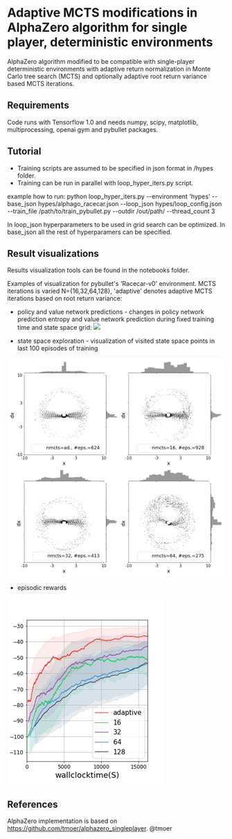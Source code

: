 # Adaptive MCTS modifications in AlphaZero algorithm for single player, deterministic environments
AlphaZero algorithm modified to be compatible with single-player deterministic environments with adaptive return normalization in Monte Carlo tree search (MCTS) and optionally adaptive root return variance based MCTS iterations.

## Requirements
Code runs with Tensorflow 1.0 and needs numpy, scipy, matplotlib, multiprocessing, openai gym and pybullet packages.

## Tutorial
- Training scripts are assumed to be specified in json format in /hypes folder.
- Training can be run in parallel with loop_hyper_iters.py script.

example how to run:
python loop_hyper_iters.py --environment 'hypes' --base_json hypes/alphago_racecar.json --loop_json hypes/loop_config.json --train_file /path/to/train_pybullet.py --outdir /out/path/ --thread_count 3

In loop_json hyperparameters to be used in grid search can be optimized.
In base_json all the rest of hyperparamers can be specified.

## Result visualizations
Results visualization tools can be found in the notebooks folder. 

Examples of visualization for pybullet's 'Racecar-v0' environment. MCTS iterations is varied N={16,32,64,128}, 'adaptive' denotes adaptive MCTS iterations based on root return variance:
- policy and value network predictions - 
    changes in policy network prediction entropy and value network prediction during fixed training time and state space grid:
![](results/policy_value.gif)

- state space exploration - visualization of visited state space points in last 100 episodes of training

![](results/sscoverage_rc.png)

- episodic rewards

![](results/rewards_rc.png)

## References
AlphaZero implementation is based on https://github.com/tmoer/alphazero_singleplayer.
@tmoer
